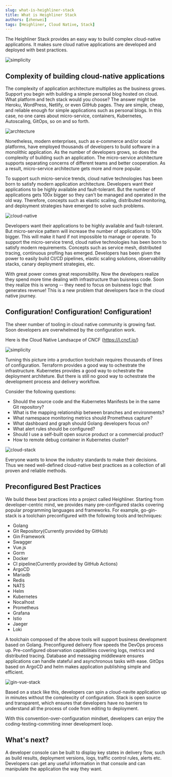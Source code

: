 ```yaml
---
slug: what-is-heighliner-stack
title: What is Heighliner Stack
authors: [zhenwei]
tags: [Heighliner, Cloud Native, Stack]
---
```



The Heighliner Stack provides an easy way to build complex cloud-native applications.
It makes sure cloud native applications are developed and deployed with best practices.

![simplicity](simplicity.jpeg)

## Complexity of building cloud-native applications

The complexity of application architecture multiplies as the business grows. Support you begin with building a simple personal blog hosted on cloud. What platform and tech stack would you choose? The answer might be Heroku, WordPress, Netlify, or even GitHub pages. They are simple, cheap, and reliable enough for simple applications such as personal blogs. In this case, no one cares about micro-service, containers, Kubernetes, Autoscaling, GitOps, so on and so forth.

![archtecture](archtecture-100x.png)

Nonetheless, modern enterprises, such as e-commerce and/or social platforms, have employed thousands of developers to build software in a monolithic application. As the number of developers grows, so does the complexity of building such an application. The micro-service architecture supports separating concerns of different teams and better cooperation. As a result, micro-service architecture gets more and more popular.

To support such micro-service trends, cloud native technologies has been born to satisfy modern application architecture. Developers want their applications to be highly available and fault-tolerant. But the number of applications gets 100x bigger so they can't be managed and operated in the old way. Therefore, concepts such as elastic scaling, distributed monitoring, and deployment strategies have emerged to solve such problems.

![cloud-native](cloud-native.png)

Developers want their applications to be highly available and fault-tolerant. But micro-service pattern will increase the number of applications to 100x bigger. This will make it hard if not impossible to manage or operate. To support the micro-service trend, cloud native technologies has been born to satisfy modern requirements. Concepts such as service mesh, distributed tracing, continuous profling has emerged. Developers has been given the power to easily build CI/CD pipelines, elastic scaling solutions, observability stacks, canary deployment strategies, etc.


With great power comes great responsibility. Now the developers realize they spend more time dealing with infrastructure than buisness code. Soon they realize this is wrong -- they need to focus on buisness logic that generates revenue! This is a new problem that developers face in the cloud native journey.

## Configuration! Configuration! Configuration!

The sheer number of tooling in cloud native community is growing fast. Soon developers are overwhelmed by the configuration work.

Here is the Cloud Native Landsacpe of CNCF (https://l.cncf.io/)

![simplicity](landscape-1024x702.jpeg)

Turning this picture into a production toolchain requires thousands of lines of configuration. Terraform provides a good way to ochestrate the infrastructure. Kubernetes provides a good way to ochestrate the deployment architeture. But there is still no good way to ochestrate the development process and delivery workflow.

Consider the following questions:

- Should the source code and the Kubernetes Manifests be in the same Git repository?
- What is the mapping relationship between branches and  environments?
- What namespace monitoring metrics should Prometheus capture?
- What dashboard and graph should Golang developers focus on?
- What alert rules should be configured?
- Should I use a self-built open source product or a commercial product?
- How to remote debug container in Kubernetes cluster?

![cloud-stack](cloud-stack.png)


Everyone wants to know the industry standards to make their decisions. Thus we need well-defined cloud-native best practices as a collection of all proven and reliable methods.

## Preconfigured Best Practices

We build these best practices into a project called Heighliner. Starting from developer-centric mind, we provides many pre-configured stacks covering popular programming languages and frameworks. For example, go-gin-stack is a toolchain preconfigured with the following tools and techniques:

- Golang
- Git Repository(Currently provided by GitHub)
- Gin Framework
- Swagger
- Vue.js
- Gorm
- Docker
- CI pipeline(Currently provided by GitHub Actions)
- ArgoCD
- Mariadb
- Redis
- NATS
- Helm
- Kubernetes
- Nocalhost
- Prometheus
- Grafana
- Istio
- Jaeger
- Loki

A toolchain composed of the above tools will support business development based on Golang. Preconfigured delivery flow speeds the DevOps process up.
Pre-configured observation capabilities covering logs, metrics and distributed tracing.
Database and messaging middleware ensures applications can handle stateful and asynchronous tasks with ease.
GitOps based on ArgoCD and helm makes application publishing simple and efficient.

![gin-vue-stack](gin-vue-stack.jpg)

Based on a stack like this, developers can spin a cloud-navite application up in minutes without the complexcity of configuration. Stack is open source and transparent, which ensures that developers have no barriers to understand all the process of code from editing to deployment.

With this convention-over-configuration mindset, developers can enjoy the coding-testing-commiting inner development loop.

## What's next?

A developer console can be built to display key states in delivery flow, such as build results, deployment versions, logs, traffic control rules, alerts etc.
Developers can get any useful information in that console and can manipulate the application the way they want.
